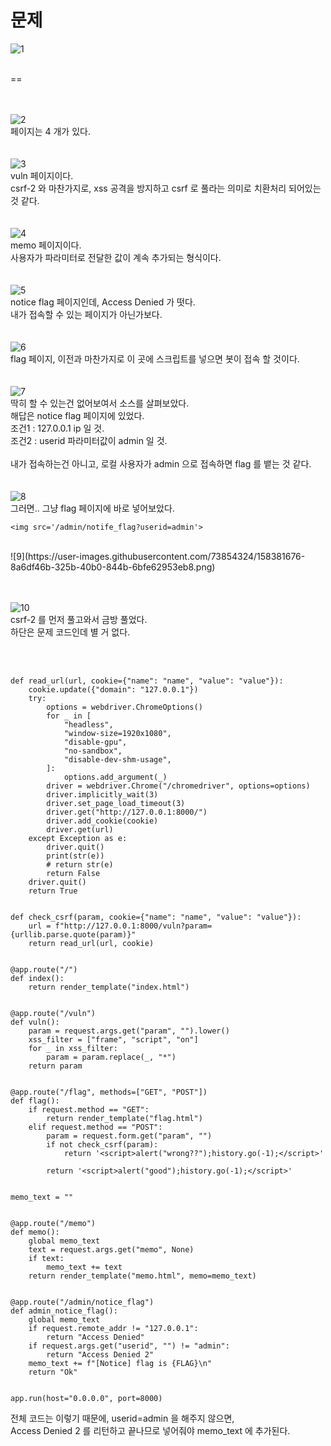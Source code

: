 문제
==
![1](https://user-images.githubusercontent.com/73854324/158381653-d7ddd3aa-7501-42e7-b12d-603ad7bb1eaf.png)
<br><br>

==

<br><br>
![2](https://user-images.githubusercontent.com/73854324/158381657-10ecf682-44d1-4eec-b89a-958d674e38b9.png)<br>
페이지는 4 개가 있다.      
<br><br>
![3](https://user-images.githubusercontent.com/73854324/158381661-838efa7a-27aa-4c53-9011-e1cc7f6750f1.png)<br>
vuln 페이지이다.   
csrf-2 와 마찬가지로, xss 공격을 방지하고 csrf 로 풀라는 의미로 치환처리 되어있는 것 같다.   
<br><br>
![4](https://user-images.githubusercontent.com/73854324/158381662-072cd384-5e5c-4274-9a15-4b071dfc4adf.png)<br>
memo 페이지이다.   
사용자가 파라미터로 전달한 값이 계속 추가되는 형식이다.   
<br><br>
![5](https://user-images.githubusercontent.com/73854324/158381663-e2b4fceb-7b71-4d79-964b-d5f7eaa5c7d5.png)<br>
notice flag 페이지인데, Access Denied 가 떳다.   
내가 접속할 수 있는 페이지가 아닌가보다.   
<br><br>
![6](https://user-images.githubusercontent.com/73854324/158381668-d4beaf92-fd29-4576-809e-7ea92bef7592.png)<br>
flag 페이지, 이전과 마찬가지로 이 곳에 스크립트를 넣으면 봇이 접속 할 것이다.   
<br><br>
![7](https://user-images.githubusercontent.com/73854324/158381670-f4acc3e7-b944-414d-b716-67a7cca7264a.png)<br>
딱히 할 수 있는건 없어보여서 소스를 살펴보았다.   
해답은 notice flag 페이지에 있었다.   
조건1 : 127.0.0.1 ip 일 것.   
조건2 : userid 파라미터값이 admin 일 것.   
<br>
내가 접속하는건 아니고, 로컬 사용자가 admin 으로 접속하면 flag 를 뱉는 것 같다.   
<br><br>
![8](https://user-images.githubusercontent.com/73854324/158381673-7a44b691-dad2-47c3-8c90-54ae079aca13.png)<br>
그러면.. 그냥 flag 페이지에 바로 넣어보았다.   

```
<img src='/admin/notife_flag?userid=admin'>
```

<br>
![9](https://user-images.githubusercontent.com/73854324/158381676-8a6df46b-325b-40b0-844b-6bfe62953eb8.png)<br>

<br><br>
![10](https://user-images.githubusercontent.com/73854324/158381677-33724e13-232a-481b-b4fd-1ccf52cb84c6.png)<br>
csrf-2 를 먼저 풀고와서 금방 풀었다.   
하단은 문제 코드인데 별 거 없다.   

<br><br>

```
def read_url(url, cookie={"name": "name", "value": "value"}):
    cookie.update({"domain": "127.0.0.1"})
    try:
        options = webdriver.ChromeOptions()
        for _ in [
            "headless",
            "window-size=1920x1080",
            "disable-gpu",
            "no-sandbox",
            "disable-dev-shm-usage",
        ]:
            options.add_argument(_)
        driver = webdriver.Chrome("/chromedriver", options=options)
        driver.implicitly_wait(3)
        driver.set_page_load_timeout(3)
        driver.get("http://127.0.0.1:8000/")
        driver.add_cookie(cookie)
        driver.get(url)
    except Exception as e:
        driver.quit()
        print(str(e))
        # return str(e)
        return False
    driver.quit()
    return True


def check_csrf(param, cookie={"name": "name", "value": "value"}):
    url = f"http://127.0.0.1:8000/vuln?param={urllib.parse.quote(param)}"
    return read_url(url, cookie)


@app.route("/")
def index():
    return render_template("index.html")


@app.route("/vuln")
def vuln():
    param = request.args.get("param", "").lower()
    xss_filter = ["frame", "script", "on"]
    for _ in xss_filter:
        param = param.replace(_, "*")
    return param


@app.route("/flag", methods=["GET", "POST"])
def flag():
    if request.method == "GET":
        return render_template("flag.html")
    elif request.method == "POST":
        param = request.form.get("param", "")
        if not check_csrf(param):
            return '<script>alert("wrong??");history.go(-1);</script>'

        return '<script>alert("good");history.go(-1);</script>'


memo_text = ""


@app.route("/memo")
def memo():
    global memo_text
    text = request.args.get("memo", None)
    if text:
        memo_text += text
    return render_template("memo.html", memo=memo_text)


@app.route("/admin/notice_flag")
def admin_notice_flag():
    global memo_text
    if request.remote_addr != "127.0.0.1":
        return "Access Denied"
    if request.args.get("userid", "") != "admin":
        return "Access Denied 2"
    memo_text += f"[Notice] flag is {FLAG}\n"
    return "Ok"


app.run(host="0.0.0.0", port=8000)
```

전체 코드는 이렇기 때문에, userid=admin 을 해주지 않으면,   
Access Denied 2 를 리턴하고 끝나므로 넣어줘야 memo_text 에 추가된다.   